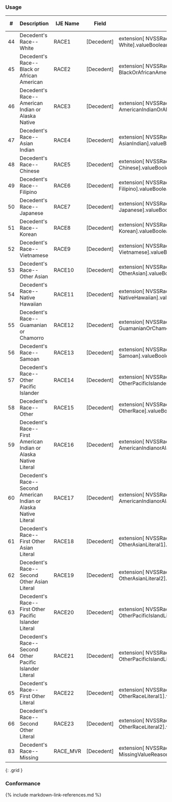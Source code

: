 ### Usage


| **#** |  **Description**   |  **IJE Name**   |  **Field**  |  **Type**  | **Value Set**  |
| ---------| ------------- | ------------ | -------------- | -------- | -------- |
| 44 | Decedent's Race--White | RACE1| [Decedent]| extension[ NVSSRace].extension[ White].valueBoolean | boolean |  |
| 45 | Decedent's Race--Black or African American | RACE2| [Decedent]| extension[ NVSSRace].extension[ BlackOrAfricanAmerican].valueBoolean | boolean |  |
| 46 | Decedent's Race--American Indian or Alaska Native | RACE3| [Decedent]| extension[ NVSSRace].extension[ AmericanIndianOrAlaskaNative].valueBoolean | boolean |  |
| 47 | Decedent's Race--Asian Indian | RACE4| [Decedent]| extension[ NVSSRace].extension[ AsianIndian].valueBoolean | boolean |  |
| 48 | Decedent's Race--Chinese | RACE5| [Decedent]| extension[ NVSSRace].extension[ Chinese].valueBoolean | boolean |  |
| 49 | Decedent's Race--Filipino | RACE6| [Decedent]| extension[ NVSSRace].extension[ Filipino].valueBoolean | boolean |  |
| 50 | Decedent's Race--Japanese | RACE7| [Decedent]| extension[ NVSSRace].extension[ Japanese].valueBoolean | boolean |  |
| 51 | Decedent's Race--Korean | RACE8| [Decedent]| extension[ NVSSRace].extension[ Korean].valueBoolean | boolean |  |
| 52 | Decedent's Race--Vietnamese | RACE9| [Decedent]| extension[ NVSSRace].extension[ Vietnamese].valueBoolean | boolean |  |
| 53 | Decedent's Race--Other Asian | RACE10| [Decedent]| extension[ NVSSRace].extension[ OtherAsian].valueBoolean | boolean |  |
| 54 | Decedent's Race--Native Hawaiian | RACE11| [Decedent]| extension[ NVSSRace].extension[ NativeHawaiian].valueBoolean | boolean |  |
| 55 | Decedent's Race--Guamanian or Chamorro | RACE12| [Decedent]| extension[ NVSSRace].extension[ GuamanianOrChamorro].valueBoolean | boolean |  |
| 56 | Decedent's Race--Samoan | RACE13| [Decedent]| extension[ NVSSRace].extension[ Samoan].valueBoolean | boolean |  |
| 57 | Decedent's Race--Other Pacific Islander | RACE14| [Decedent]| extension[ NVSSRace].extension[ OtherPacificIslander].valueBoolean | boolean |  |
| 58 | Decedent's Race--Other | RACE15| [Decedent]| extension[ NVSSRace].extension[ OtherRace].valueBoolean | boolean |  |
| 59 | Decedent's Race--First American Indian or Alaska Native Literal | RACE16| [Decedent]| extension[ NVSSRace].extension[ AmericanIndianorAlaskanNativeLiteral1].valueString | string |  |
| 60 | Decedent's Race--Second American Indian or Alaska Native Literal | RACE17| [Decedent]| extension[ NVSSRace].extension[ AmericanIndianorAlaskanNativeLiteral2].valueString | string |  |
| 61 | Decedent's Race--First Other Asian Literal | RACE18| [Decedent]| extension[ NVSSRace].extension[ OtherAsianLiteral1].valueString | string |  |
| 62 | Decedent's Race--Second Other Asian Literal | RACE19| [Decedent]| extension[ NVSSRace].extension[ OtherAsianLiteral2].valueString | string |  |
| 63 | Decedent's Race--First Other Pacific Islander Literal | RACE20| [Decedent]| extension[ NVSSRace].extension[ OtherPacificIslandLiteral1].valueString | string |  |
| 64 | Decedent's Race--Second Other Pacific Islander Literal | RACE21| [Decedent]| extension[ NVSSRace].extension[ OtherPacificIslandLiteral2].valueString | string |  |
| 65 | Decedent's Race--First Other Literal | RACE22| [Decedent]| extension[ NVSSRace].extension[ OtherRaceLiteral1].valueString | string |  |
| 66 | Decedent's Race--Second Other Literal | RACE23| [Decedent]| extension[ NVSSRace].extension[ OtherRaceLiteral2].valueString | string |  |
| 83 | Decedent's Race--Missing | RACE_MVR| [Decedent]| extension[ NVSSRace].extension[ MissingValueReason].valueCoding | codeable | [RaceMissingValueReasonVS]  |
{: .grid }

### Conformance

{% include markdown-link-references.md %}
